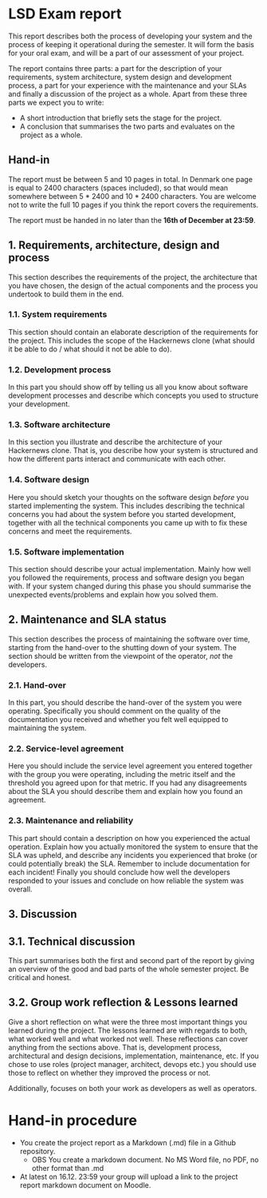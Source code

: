 # LSD Exam report

This report describes both the process of developing your system and the 
process of keeping it operational during the semester. It will form the basis 
for your oral exam, and will be a part of our assessment of your project.

The report contains three parts: a part for the description of your 
requirements, system architecture, system design and development process, a 
part for your experience with the maintenance and your SLAs and finally a 
discussion of the project as a whole. Apart from these three parts we expect 
you to write:

* A short introduction that briefly sets the stage for the project.
* A conclusion that summarises the two parts and evaluates on the project as a whole.

## Hand-in
The report must be between 5 and 10 pages in total. In Denmark one page
is equal to 2400 characters (spaces included), so that would mean somewhere between 
5 * 2400 and 10 * 2400 characters. You are welcome not to write the full 10 pages
if you think the report covers the requirements.

The report must be handed in no later than the **16th of December at 23:59**.

## 1. Requirements, architecture, design and process
This section describes the requirements of the project, the architecture that you have chosen, the design of the actual components and the process you undertook to build them in the end.

### 1.1. System requirements
This section should contain an elaborate description of the requirements for
the project. This includes the scope of the Hackernews clone (what should it
be able to do / what should it not be able to do).

### 1.2. Development process
In this part you should show off by telling us all you know about software
development processes and describe which concepts you used to structure your
development.

### 1.3. Software architecture
In this section you illustrate and describe the architecture of your Hackernews clone. That is, you describe how your system is structured and how the different parts interact and communicate with each other.

### 1.4. Software design
Here you should sketch your thoughts on the software design *before* you
started implementing the system. This includes describing the technical
concerns you had about the system before you started development, together
with all the technical components you came up with to fix these concerns and
meet the requirements.

### 1.5. Software implementation
This section should describe your actual implementation. Mainly how well you
followed the requirements, process and software design you began with.
If your system changed during this phase you should summarise the unexpected
events/problems and explain how you solved them.

## 2. Maintenance and SLA status
This section describes the process of maintaining the software over time,
starting from the hand-over to the shutting down of your system. The section
should be written from the viewpoint of the operator, *not* the developers.

### 2.1. Hand-over
In this part, you should describe the hand-over of the system you were
operating. Specifically you should comment on the quality of the documentation you received and whether you felt well equipped to maintaining the system.

### 2.2. Service-level agreement
Here you should include the service level agreement you entered together with
the group you were operating, including the metric itself and the threshold
you agreed upon for that metric. If you had any disagreements about the SLA
you should describe them and explain how you found an agreement.

### 2.3. Maintenance and reliability
This part should contain a description on how you experienced the actual
operation. Explain how you actually monitored the system to ensure that the SLA
was upheld, and describe any incidents you experienced that broke (or could
potentially break) the SLA. Remember to include documentation for each
incident! Finally you should conclude how well the developers responded to your
issues and conclude on how reliable the system was overall.

## 3. Discussion

## 3.1. Technical discussion
This part summarises both the first and second part of the report by giving
an overview of the good and bad parts of the whole semester project. Be
critical and honest.

## 3.2. Group work reflection & Lessons learned
Give a short reflection on what were the three most important things you learned during the project. The lessons learned are with regards to both, what worked well and what worked not well. These reflections can cover anything from the sections above. That is, development process, architectural and design decisions, implementation, maintenance, etc. If you chose to use roles (project manager, architect, devops etc.) you should use those to reflect on whether they improved the process or not.

Additionally, focuses on both your work as developers as well as operators. 




# Hand-in procedure

  * You create the project report as a Markdown (.md) file in a Github repository.
    - OBS You create a markdown document. No MS Word file, no PDF, no other format than .md
  * At latest on 16.12. 23:59 your group will upload a link to the project report markdown document on Moodle.
